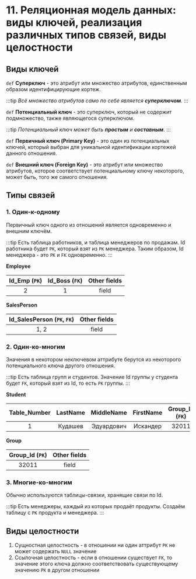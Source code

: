 # 11. Реляционная модель данных: виды ключей, реализация различных типов связей, виды целостности

## Виды ключей

`def` **Суперключ** - это атрибут или множество атрибутов, единственным образом идентифицирующие кортеж.

:::tip
_Всё множество атрибутов само по себе является **суперключом**._
:::

`def` **Потенциальный ключ** - это суперключ, который не содержит подмножество, также являющегося суперключом.

:::tip
_Потенциальный ключ может быть **простым** и **составным**._
:::

`def` **Первичный ключ (Primary Key)** - это один из потенциальных ключей, который выбран для уникальной идентификации кортежей данного отношения.

`def` **Внешний ключ (Foreign Key)** - это атрибут или множество атрибутов, которое соответствует потенциальному ключу некоторого, может быть, того же самого отношения.

## Типы связей

### 1. Один-к-одному

Первичный ключ одного из отношений является одновременно и внешним ключём.

:::tip
Есть таблица работников, и таблица менеджеров по продажам. Id работника будет `PK`, который взят из `PK` менеджера. Таким образом, Id менеджера - это `PK` и `FK` одновременно.
:::

**Employee**

| Id_Emp (`PK`) | Id_Boss (`FK`) | Other fields |
| :-----------: |:--------------:| :-----------:|
|       2       |        1       |     field    |

**SalesPerson**

| Id_SalesPerson (`PK`, `FK`) | Other fields |
| :-------------------------: | :-----------:|
|           1, 2              |     field    |

### 2. Один-ко-многим

Значения в некотором неключевом аттрибуте берутся из некоторого потенциального ключа другого отношения.

:::tip
Есть таблица групп и студентов. Значение Id группы у студента будет `FK`, который взят из Id, то есть `PK` группы.
:::

**Student**

| Table_Number | LastName | MiddleName | FirstName | Group_Id (`FK`) |
| :----------: |:--------:| :---------:| :-------: | :-------------: |
|       1      |  Кудашев | Эдуардович |  Искандер |       32011     |

**Group**

| Group_Id (`PK`) |  Other fields |
| :-------------: | :-----------: |
|      32011      |      field    |

### 3. Многие-ко-многим

Обычно используются таблицы-связки, хранящие связи по Id.

:::tip
Есть менеджеры, каждый из которых продаёт продукты. Создаём таблицу с `PK` продукта и менеджера.
:::

## Виды целостности

1. Сущностная целостность - в отношении ни один аттрибут `PK` не может содержать `NULL` значение
2. Ссылочная целостность - если в отношении существует `FK`, то значение этого ключа должно соответствовать существующему значению `PK` в другом отношении

